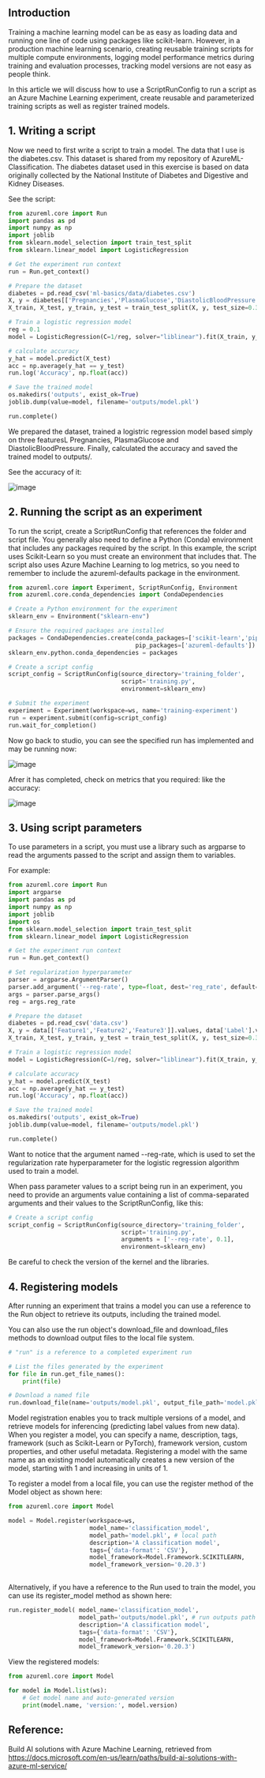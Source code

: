 ## Introduction

Training a machine learning model can be as easy as loading data and running one line of code using packages like scikit-learn. However, in a production machine learning scenario, creating reusable training scripts for multiple compute environments, logging model performance metrics during training and evaluation processes, tracking model versions are not easy as people think.

In this article we will discuss how to use a ScriptRunConfig to run a script as an Azure Machine Learning experiment, create reusable and parameterized training scripts as well as register trained models.


## 1. Writing a script

Now we need to first write a script to train a model. The data that I use is the diabetes.csv. This dataset is shared from my repository of AzureML-Classification. The diabetes dataset used in this exercise is based on data originally collected by the National Institute of Diabetes and Digestive and Kidney Diseases.

See the script:

```python
from azureml.core import Run
import pandas as pd
import numpy as np
import joblib
from sklearn.model_selection import train_test_split
from sklearn.linear_model import LogisticRegression

# Get the experiment run context
run = Run.get_context()

# Prepare the dataset
diabetes = pd.read_csv('ml-basics/data/diabetes.csv')
X, y = diabetes[['Pregnancies','PlasmaGlucose','DiastolicBloodPressure']].values, diabetes['Diabetic'].values
X_train, X_test, y_train, y_test = train_test_split(X, y, test_size=0.30)

# Train a logistic regression model
reg = 0.1
model = LogisticRegression(C=1/reg, solver="liblinear").fit(X_train, y_train)

# calculate accuracy
y_hat = model.predict(X_test)
acc = np.average(y_hat == y_test)
run.log('Accuracy', np.float(acc))

# Save the trained model
os.makedirs('outputs', exist_ok=True)
joblib.dump(value=model, filename='outputs/model.pkl')

run.complete()
```

We prepared the dataset, trained a logistric regression model based simply on three featuresL Pregnancies, PlasmaGlucose and DiastolicBloodPressure. Finally, calculated the accuracy and saved the trained model to outputs/.

See the accuracy of it:

![image](https://user-images.githubusercontent.com/71245576/115916246-8caee100-a442-11eb-88c5-eb4d35e242cd.png)

## 2. Running the script as an experiment

To run the script, create a ScriptRunConfig that references the folder and script file. You generally also need to define a Python (Conda) environment that includes any packages required by the script. In this example, the script uses Scikit-Learn so you must create an environment that includes that. The script also uses Azure Machine Learning to log metrics, so you need to remember to include the azureml-defaults package in the environment.

```python
from azureml.core import Experiment, ScriptRunConfig, Environment
from azureml.core.conda_dependencies import CondaDependencies

# Create a Python environment for the experiment
sklearn_env = Environment("sklearn-env")

# Ensure the required packages are installed
packages = CondaDependencies.create(conda_packages=['scikit-learn','pip'],
                                    pip_packages=['azureml-defaults'])
sklearn_env.python.conda_dependencies = packages

# Create a script config
script_config = ScriptRunConfig(source_directory='training_folder',
                                script='training.py',
                                environment=sklearn_env) 

# Submit the experiment
experiment = Experiment(workspace=ws, name='training-experiment')
run = experiment.submit(config=script_config)
run.wait_for_completion()
```

Now go back to studio, you can see the specified run has implemented and may be running now:

![image](https://user-images.githubusercontent.com/71245576/115917316-0c897b00-a444-11eb-8654-dc0d1fe6ffbe.png)

Afrer it has completed, check on metrics that you required: like the accuracy:

![image](https://user-images.githubusercontent.com/71245576/115917381-2a56e000-a444-11eb-8e5d-2e60707c10a3.png)



## 3. Using script parameters

To use parameters in a script, you must use a library such as argparse to read the arguments passed to the script and assign them to variables.

For example:

```python
from azureml.core import Run
import argparse
import pandas as pd
import numpy as np
import joblib
import os
from sklearn.model_selection import train_test_split
from sklearn.linear_model import LogisticRegression

# Get the experiment run context
run = Run.get_context()

# Set regularization hyperparameter
parser = argparse.ArgumentParser()
parser.add_argument('--reg-rate', type=float, dest='reg_rate', default=0.01)
args = parser.parse_args()
reg = args.reg_rate

# Prepare the dataset
diabetes = pd.read_csv('data.csv')
X, y = data[['Feature1','Feature2','Feature3']].values, data['Label'].values
X_train, X_test, y_train, y_test = train_test_split(X, y, test_size=0.30)

# Train a logistic regression model
model = LogisticRegression(C=1/reg, solver="liblinear").fit(X_train, y_train)

# calculate accuracy
y_hat = model.predict(X_test)
acc = np.average(y_hat == y_test)
run.log('Accuracy', np.float(acc))

# Save the trained model
os.makedirs('outputs', exist_ok=True)
joblib.dump(value=model, filename='outputs/model.pkl')

run.complete()
```
Want to notice that the argument named --reg-rate, which is used to set the regularization rate hyperparameter for the logistic regression algorithm used to train a model.

When pass parameter values to a script being run in an experiment, you need to provide an arguments value containing a list of comma-separated arguments and their values to the ScriptRunConfig, like this:

```python
# Create a script config
script_config = ScriptRunConfig(source_directory='training_folder',
                                script='training.py',
                                arguments = ['--reg-rate', 0.1],
                                environment=sklearn_env)
```
Be careful to check the version of the kernel and the libraries.

## 4. Registering models

After running an experiment that trains a model you can use a reference to the Run object to retrieve its outputs, including the trained model.

You can also use the run object's download_file and download_files methods to download output files to the local file system.

```python
# "run" is a reference to a completed experiment run

# List the files generated by the experiment
for file in run.get_file_names():
    print(file)

# Download a named file
run.download_file(name='outputs/model.pkl', output_file_path='model.pkl')
```

Model registration enables you to track multiple versions of a model, and retrieve models for inferencing (predicting label values from new data). When you register a model, you can specify a name, description, tags, framework (such as Scikit-Learn or PyTorch), framework version, custom properties, and other useful metadata. Registering a model with the same name as an existing model automatically creates a new version of the model, starting with 1 and increasing in units of 1.

To register a model from a local file, you can use the register method of the Model object as shown here:

```python
from azureml.core import Model

model = Model.register(workspace=ws,
                       model_name='classification_model',
                       model_path='model.pkl', # local path
                       description='A classification model',
                       tags={'data-format': 'CSV'},
                       model_framework=Model.Framework.SCIKITLEARN,
                       model_framework_version='0.20.3')
                       
```
Alternatively, if you have a reference to the Run used to train the model, you can use its register_model method as shown here:
```python
run.register_model( model_name='classification_model',
                    model_path='outputs/model.pkl', # run outputs path
                    description='A classification model',
                    tags={'data-format': 'CSV'},
                    model_framework=Model.Framework.SCIKITLEARN,
                    model_framework_version='0.20.3')
```

View the registered models:
```python
from azureml.core import Model

for model in Model.list(ws):
    # Get model name and auto-generated version
    print(model.name, 'version:', model.version)
```


## Reference:

Build AI solutions with Azure Machine Learning, retrieved from https://docs.microsoft.com/en-us/learn/paths/build-ai-solutions-with-azure-ml-service/
                  
